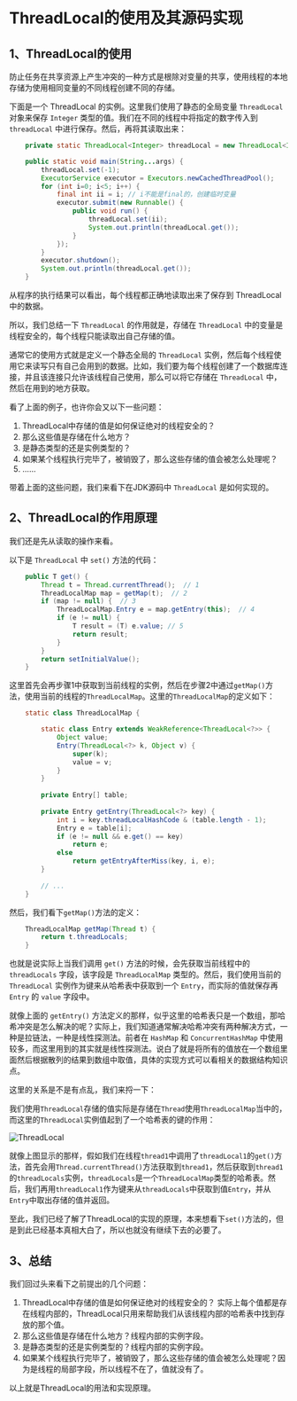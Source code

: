 # ThreadLocal的使用及其源码实现

## 1、ThreadLocal的使用

防止任务在共享资源上产生冲突的一种方式是根除对变量的共享，使用线程的本地存储为使用相同变量的不同线程创建不同的存储。

下面是一个 ThreadLocal 的实例。这里我们使用了静态的全局变量 `ThreadLocal` 对象来保存 `Integer` 类型的值。我们在不同的线程中将指定的数字传入到 `threadLocal` 中进行保存。然后，再将其读取出来：

```java
    private static ThreadLocal<Integer> threadLocal = new ThreadLocal<Integer>();

    public static void main(String...args) {
        threadLocal.set(-1);
        ExecutorService executor = Executors.newCachedThreadPool();
        for (int i=0; i<5; i++) {
            final int ii = i; // i不能是final的，创建临时变量
            executor.submit(new Runnable() {
                public void run() {
                    threadLocal.set(ii);
                    System.out.println(threadLocal.get());
                }
            });
        }
        executor.shutdown();
        System.out.println(threadLocal.get());
    }
```

从程序的执行结果可以看出，每个线程都正确地读取出来了保存到 ThreadLocal 中的数据。

所以，我们总结一下 `ThreadLocal` 的作用就是，存储在 `ThreadLocal` 中的变量是线程安全的，每个线程只能读取出自己存储的值。

通常它的使用方式就是定义一个静态全局的 `ThreadLocal` 实例，然后每个线程使用它来读写只有自己会用到的数据。比如，我们要为每个线程创建了一个数据库连接，并且该连接只允许该线程自己使用，那么可以将它存储在 `ThreadLocal` 中，然后在用到的地方获取。

看了上面的例子，也许你会又以下一些问题：

1. ThreadLocal中存储的值是如何保证绝对的线程安全的？
2. 那么这些值是存储在什么地方？
3. 是静态类型的还是实例类型的？
4. 如果某个线程执行完毕了，被销毁了，那么这些存储的值会被怎么处理呢？
5. ……

带着上面的这些问题，我们来看下在JDK源码中 `ThreadLocal` 是如何实现的。

## 2、ThreadLocal的作用原理

我们还是先从读取的操作来看。

以下是 `ThreadLocal` 中 `set()` 方法的代码：

```java
    public T get() {
        Thread t = Thread.currentThread();  // 1
        ThreadLocalMap map = getMap(t);  // 2
        if (map != null) {  // 3
            ThreadLocalMap.Entry e = map.getEntry(this);  // 4
            if (e != null) {
                T result = (T) e.value; // 5
                return result;
            }
        }
        return setInitialValue();
    }
```

这里首先会再步骤1中获取到当前线程的实例，然后在步骤2中通过`getMap()`方法，使用当前的线程的`ThreadLocalMap`。这里的`ThreadLocalMap`的定义如下：

```java
    static class ThreadLocalMap {

        static class Entry extends WeakReference<ThreadLocal<?>> {
            Object value;
            Entry(ThreadLocal<?> k, Object v) {
                super(k);
                value = v;
            }
        }
		
        private Entry[] table;
		
        private Entry getEntry(ThreadLocal<?> key) {
            int i = key.threadLocalHashCode & (table.length - 1);
            Entry e = table[i];
            if (e != null && e.get() == key)
                return e;
            else
                return getEntryAfterMiss(key, i, e);
        }
		
        // ...
    }
```

然后，我们看下`getMap()`方法的定义：

```java
    ThreadLocalMap getMap(Thread t) {
        return t.threadLocals;
    }
```

也就是说实际上当我们调用 `get()` 方法的时候，会先获取当前线程中的 `threadLocals` 字段，该字段是 `ThreadLocalMap` 类型的。然后，我们使用当前的 `ThreadLocal` 实例作为键来从哈希表中获取到一个 `Entry`，而实际的值就保存再 `Entry` 的 `value` 字段中。

就像上面的 `getEntry()` 方法定义的那样，似乎这里的哈希表只是一个数组，那哈希冲突是怎么解决的呢？实际上，我们知道通常解决哈希冲突有两种解决方式，一种是拉链法，一种是线性探测法。前者在 `HashMap` 和 `ConcurrentHashMap` 中使用较多，而这里用到的其实就是线性探测法。说白了就是将所有的值放在一个数组里面然后根据散列的结果到数组中取值，具体的实现方式可以看相关的数据结构知识点。

这里的关系是不是有点乱，我们来捋一下：

我们使用`ThreadLocal`存储的值实际是存储在`Thread`使用`ThreadLocalMap`当中的，而这里的`ThreadLocal`实例值起到了一个哈希表的键的作用：

![ThreadLocal](https://user-gold-cdn.xitu.io/2018/7/10/16484c37c286069f?w=1276&h=473&f=png&s=19243)

就像上图显示的那样，假如我们在线程`thread1`中调用了`threadLocal1`的`get()`方法，首先会用`Thread.currentThread()`方法获取到`thread1`，然后获取到`thread1`的`threadLocals`实例，`threadLocals`是一个`ThreadLocalMap`类型的哈希表。然后，我们再用`threadLocal1`作为键来从`threadLocals`中获取到值`Entry`，并从`Entry`中取出存储的值并返回。

至此，我们已经了解了ThreadLocal的实现的原理，本来想看下`set()`方法的，但是到此已经基本真相大白了，所以也就没有继续下去的必要了。

## 3、总结

我们回过头来看下之前提出的几个问题：

1. ThreadLocal中存储的值是如何保证绝对的线程安全的？
实际上每个值都是存在线程内部的，ThreadLocal只用来帮助我们从该线程内部的哈希表中找到存放的那个值。
2. 那么这些值是存储在什么地方？线程内部的实例字段。
3. 是静态类型的还是实例类型的？线程内部的实例字段。
4. 如果某个线程执行完毕了，被销毁了，那么这些存储的值会被怎么处理呢？因为是线程的局部字段，所以线程不在了，值就没有了。

以上就是ThreadLocal的用法和实现原理。
